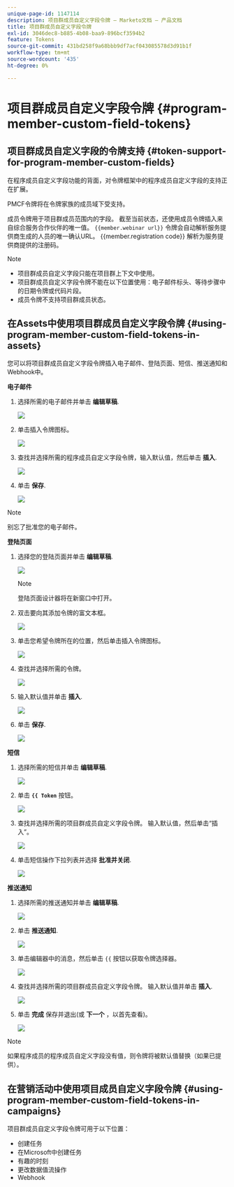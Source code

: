 ```yaml
---
unique-page-id: 1147114
description: 项目群成员自定义字段令牌 — Marketo文档 — 产品文档
title: 项目群成员自定义字段令牌
exl-id: 3046dec8-b885-4b08-baa9-896bcf3594b2
feature: Tokens
source-git-commit: 431bd258f9a68bbb9df7acf043085578d3d91b1f
workflow-type: tm+mt
source-wordcount: '435'
ht-degree: 0%

---
```


# 项目群成员自定义字段令牌 {#program-member-custom-field-tokens}

## 项目群成员自定义字段的令牌支持 {#token-support-for-program-member-custom-fields}

在程序成员自定义字段功能的背面，对令牌框架中的程序成员自定义字段的支持正在扩展。

PMCF令牌将在令牌家族的成员域下受支持。

成员令牌用于项目群成员范围内的字段。 截至当前状态，还使用成员令牌插入来自综合服务合作伙伴的唯一值。 `{{member.webinar url}}` 令牌会自动解析服务提供商生成的人员的唯一确认URL。 {{member.registration code}} 解析为服务提供商提供的注册码。

>[!NOTE]
>
>* 项目群成员自定义字段只能在项目群上下文中使用。
>* 项目群成员自定义字段令牌不能在以下位置使用：电子邮件标头、等待步骤中的日期令牌或代码片段。
>* 成员令牌不支持项目群成员状态。

## 在Assets中使用项目群成员自定义字段令牌 {#using-program-member-custom-field-tokens-in-assets}

您可以将项目群成员自定义字段令牌插入电子邮件、登陆页面、短信、推送通知和Webhook中。

**电子邮件**

1. 选择所需的电子邮件并单击 **编辑草稿**.

   ![](assets/program-member-custom-field-tokens-1.png)

1. 单击插入令牌图标。

   ![](assets/program-member-custom-field-tokens-2.png)

1. 查找并选择所需的程序成员自定义字段令牌，输入默认值，然后单击 **插入**.

   ![](assets/program-member-custom-field-tokens-3.png)

1. 单击 **保存**.

   ![](assets/program-member-custom-field-tokens-4.png)

>[!NOTE]
>
>别忘了批准您的电子邮件。

**登陆页面**

1. 选择您的登陆页面并单击 **编辑草稿**.

   ![](assets/program-member-custom-field-tokens-5.png)

   >[!NOTE]
   >
   >登陆页面设计器将在新窗口中打开。

1. 双击要向其添加令牌的富文本框。

   ![](assets/program-member-custom-field-tokens-6.png)

1. 单击您希望令牌所在的位置，然后单击插入令牌图标。

   ![](assets/program-member-custom-field-tokens-7.png)

1. 查找并选择所需的令牌。

   ![](assets/program-member-custom-field-tokens-8.png)

1. 输入默认值并单击 **插入**.

   ![](assets/program-member-custom-field-tokens-9.png)

1. 单击 **保存**.

   ![](assets/program-member-custom-field-tokens-10.png)

**短信**

1. 选择所需的短信并单击 **编辑草稿**.

   ![](assets/program-member-custom-field-tokens-11.png)

1. 单击 **`{{ Token`** 按钮。

   ![](assets/program-member-custom-field-tokens-12.png)

1. 查找并选择所需的项目群成员自定义字段令牌。 输入默认值，然后单击“插入”。

   ![](assets/program-member-custom-field-tokens-13.png)

1. 单击短信操作下拉列表并选择 **批准并关闭**.

   ![](assets/program-member-custom-field-tokens-14.png)

**推送通知**

1. 选择所需的推送通知并单击 **编辑草稿**.

   ![](assets/program-member-custom-field-tokens-15.png)

1. 单击 **推送通知**.

   ![](assets/program-member-custom-field-tokens-16.png)

1. 单击编辑器中的消息，然后单击 `{{` 按钮以获取令牌选择器。

   ![](assets/program-member-custom-field-tokens-17.png)

1. 查找并选择所需的项目群成员自定义字段令牌。 输入默认值并单击 **插入**.

   ![](assets/program-member-custom-field-tokens-18.png)

1. 单击 **完成** 保存并退出(或 **下一个** ，以首先查看)。

   ![](assets/program-member-custom-field-tokens-19.png)

>[!NOTE]
>
>如果程序成员的程序成员自定义字段没有值，则令牌将被默认值替换（如果已提供）。

## 在营销活动中使用项目成员自定义字段令牌 {#using-program-member-custom-field-tokens-in-campaigns}

项目群成员自定义字段令牌可用于以下位置：

* 创建任务
* 在Microsoft中创建任务
* 有趣的时刻
* 更改数据值流操作
* Webhook
